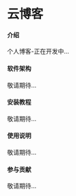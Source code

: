 #  **云博客** 

#### 介绍
个人博客-正在开发中...

#### 软件架构
敬请期待...


#### 安装教程

敬请期待...

#### 使用说明

敬请期待...

#### 参与贡献

敬请期待...


